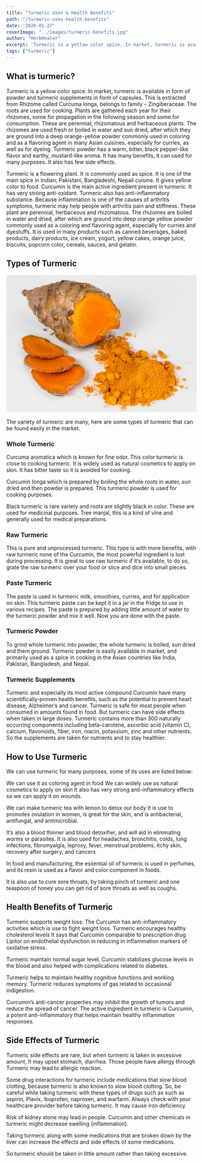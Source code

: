 ```yaml
---
title: "Turmeric Uses & Health Benefits"
path: "/turmeric-uses-health-benefits"
date: "2020-01-27"
coverImage: "../images/turmeric-benefits.jpg"
author: "HerbHealer"
excerpt: 'Turmeric is a yellow color spice. In market, turmeric is available in form of powder and turmeric supplements in form of capsules. This is extracted from Rhizome called Curcuma longa, belongs to family – Zingiberaceae. The roots are used for cooking. Plants are gathered each year for their rhizomes, some for propagation in the following season and some for consumption. These are perennial, rhizomatous and herbaceous plants. The rhizomes are used fresh or boiled in water and sun dried, after which they are ground into a deep orange-yellow powder commonly used in coloring and as a flavoring agent in many Asian cuisines, especially for curries, as well as for dyeing.'
tags: ["turmeric"]
---
```


## What is turmeric?
Turmeric is a yellow color spice. In market, turmeric is available in form of powder and turmeric supplements in form of capsules. This is extracted from Rhizome called Curcuma longa, belongs to family – Zingiberaceae. The roots are used for cooking. Plants are gathered each year for their rhizomes, some for propagation in the following season and some for consumption. These are perennial, rhizomatous and herbaceous plants. The rhizomes are used fresh or boiled in water and sun dried, after which they are ground into a deep orange-yellow powder commonly used in coloring and as a flavoring agent in many Asian cuisines, especially for curries, as well as for dyeing. Turmeric powder has a warm, bitter, black pepper-like flavor and earthy, mustard-like aroma. It has many benefits, it can used for many purposes. It also has few side effects.

Turmeric is a flowering plant. It is commonly used as spice. It is one of the main spice in Indian, Pakistani, Bangladeshi, Nepali cuisine. It gives yellow color to food. Curcumin is the main active ingredient present in turmeric. It has very strong anti-oxidant. Turmeric also has anti-inflammatory substance. Because inflammation is one of the causes of arthritis symptoms, turmeric may help people with arthritis pain and stiffness. These plant are perennial, herbaceous and rhizomatous. The rhizomes are boiled in water and dried, after which are ground into deep orange yellow powder commonly used as a coloring and flavoring agent, especially for curries and dyestuffs. It is used in many products such as canned beverages, baked products, dairy products, ice cream, yogurt, yellow cakes, orange juice, biscuits, popcorn color, cereals, sauces, and gelatin.

## Types of Turmeric
![Types of Turmeric](..//images/turmeric.jpg)

The variety of turmeric are many, here are some types of turmeric that can be found easily in the market.

### Whole Turmeric
Curcuma aromatica which is known for fine odor. This color turmeric is close to cooking turmeric. It is widely used as natural cosmetics to apply on skin. It has bitter taste so it is avoided for cooking.

Curcumin longa which is prepared by boiling the whole roots in water, sun dried and then powder is prepared. This turmeric powder is used for cooking purposes.

Black turmeric is rare variety and roots are slightly black in color. These are used for medicinal purposes.
Tree manjal, this is a kind of vine and generally used for medical preparations.

### Raw Turmeric
This is pure and unprocessed turmeric. This type is with more benefits, with raw turmeric none of the Curcumin, the most powerful ingredient is lost during processing. It is great to use raw turmeric if it’s available, to do so, grate the raw turmeric over your food or slice and dice into small pieces.

### Paste Turmeric
The paste is used in turmeric milk, smoothies, curries, and for application on skin. This turmeric paste can be kept it in a jar in the fridge to use in various recipes. The paste is prepared by adding little amount of water to the turmeric powder and mix it well. Now you are done with the paste. 

### Turmeric Powder
To grind whole turmeric into powder, the whole turmeric is boiled, sun dried and them ground. Turmeric powder is easily available in market, and primarily used as a spice in cooking in the Asian countries like India, Pakistan, Bangladesh, and Nepal.

### Turmeric Supplements
Turmeric and especially its most active compound Curcumin have many scientifically-proven health benefits, such as the potential to prevent heart disease, Alzheimer’s and cancer. Turmeric is safe for most people when consumed in amounts found in food. But turmeric can have side effects when taken in large doses. Turmeric contains more than 300 naturally occurring components including beta-carotene, ascorbic acid (vitamin C), calcium, flavonoids, fiber, iron, niacin, potassium, zinc and other nutrients. So the supplements are taken for nutrients and to stay healthier.

## How to Use Turmeric
We can use turmeric for many purposes, some of its uses are listed below:

We can use it as coloring agent in food
We can widely use as natural cosmetics to apply on skin
It also has very strong anti-inflammatory effects so we can apply it on wounds.

 
We can make turmeric tea with lemon to detox our body
It is use to promotes ovulation in women, is great for the skin, and is antibacterial, antifungal, and antimicrobial.

It’s also a blood thinner and blood detoxifier, and will aid in eliminating worms or parasites.
It is also used for headaches, bronchitis, colds, lung infections, fibromyalgia, leprosy, fever, menstrual problems, itchy skin, recovery after surgery, and cancers

In food and manufacturing, the essential oil of turmeric is used in perfumes, and its resin is used as a flavor and color component in foods.

It is also use to cure sore throats, by taking pinch of turmeric and one teaspoon of honey you can get rid of sore throats as well as coughs.

## Health Benefits of Turmeric
Turmeric supports weight loss: The Curcumin has anti-inflammatory activities which is use to fight weight loss.
Turmeric encourages healthy cholesterol levels It says that Curcumin comparable to prescription drug Lipitor on endothelial dysfunction in reducing in inflammation markers of oxidative stress.

Turmeric maintain normal sugar level. Curcumin stabilizes glucose levels in the blood and also helped with complications related to diabetes.

Turmeric helps to maintain healthy cognitive functions and working memory.
Turmeric reduces symptoms of gas related to occasional indigestion.

Curcumin’s anti-cancer properties may inhibit the growth of tumors and reduce the spread of cancer.
The active ingredient in turmeric is Curcumin, a potent anti-inflammatory that helps maintain healthy inflammation responses. 

## Side Effects of Turmeric
Turmeric side effects are rare, but when turmeric is taken in excessive amount, It may upset stomach, diarrhea. Those people have allergy through Turmeric may lead to allergic reaction.

Some drug interactions for turmeric include medications that slow blood clotting, because turmeric is also known to slow blood clotting. So, be careful while taking turmeric with these types of drugs such as such as aspirin, Plavix, ibuprofen, naproxen, and warfarin. Always check with your healthcare provider before taking turmeric. It may cause iron deficiency. 

Risk of kidney stone may lead in people. Curcumin and other chemicals in turmeric might decrease swelling (inflammation).

Taking turmeric along with some medications that are broken down by the liver can increase the effects and side effects of some medications.

So turmeric should be taken in little amount rather than taking excessive.

